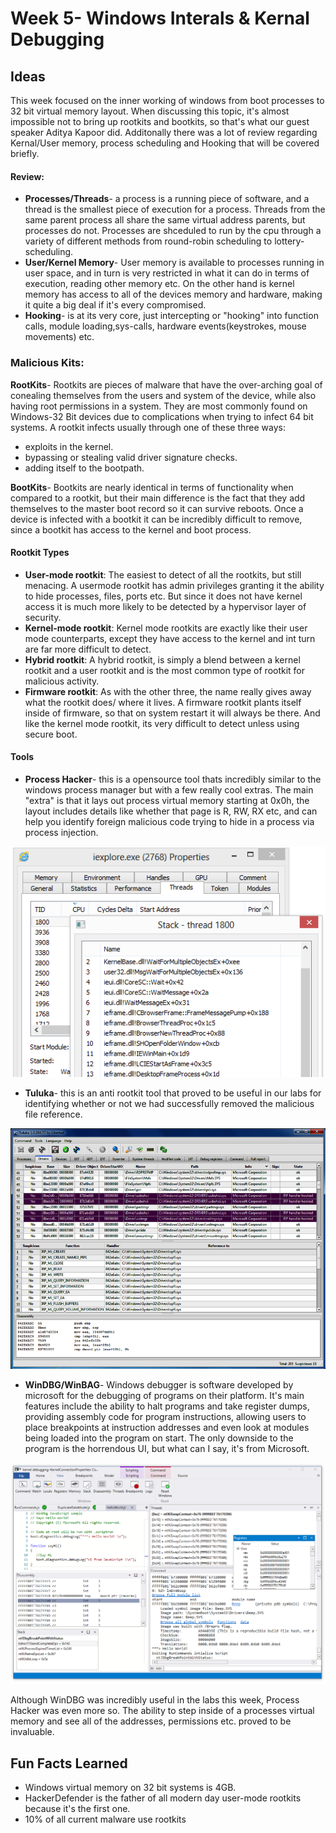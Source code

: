 
# Week 5- Windows Interals & Kernal Debugging

## Ideas

This week focused on the inner working of windows from boot processes to 32 bit virtual memory layout. When discussing this topic, it's almost impossible not to bring up rootkits and bootkits, so that's what our guest speaker Aditya Kapoor did. Additonally there was a lot of review regarding Kernal/User memory, process scheduling and Hooking that will be covered briefly. 

#### Review:
- **Processes/Threads**- a process is a running piece of software, and a thread is the smallest piece of execution for a process. Threads from the same parent process all share the same virtual address parents, but processes do not. Processes are shceduled to run by the cpu through a variety of different methods from round-robin scheduling to lottery-scheduling.
- **User/Kernel Memory**- User memory is available to processes running in user space, and in turn is very restricted in what it can do in terms of execution, reading other memory etc. On the other hand is kernel memory has access to all of the devices memory and hardware, making it quite a big deal if it's every compromised.
- **Hooking**- is at its very core, just intercepting or "hooking" into function calls, module loading,sys-calls, hardware events(keystrokes, mouse movements) etc.


### Malicious Kits:
**RootKits**- Rootkits are pieces of malware that have the over-arching goal of conealing themselves from the users and system of the device, while also having root permissions in a system. They are most commonly found on Windows-32 Bit devices due to complications when trying to infect 64 bit systems. A rootkit infects usually through one of these three ways:
- exploits in the kernel.
- bypassing or stealing valid driver signature checks.
- adding itself to the bootpath.
 
**BootKits**- Bootkits are nearly identical in terms of functionality when compared to a rootkit, but their main difference is the fact that they add themselves to the master boot record so it can survive reboots. Once a device is infected with a bootkit it can be incredibly difficult to remove, since a bootkit has access to the kernel and boot process.

#### Rootkit Types
- **User-mode rootkit**: The easiest to detect of all the rootkits, but still menacing. A usermode rootkit has admin privileges granting it the ability to hide processes, files, ports etc. But since it does not have kernel access it is much more likely to be detected by a hypervisor layer of security.
- **Kernel-mode rootkit**: Kernel mode rootkits are exactly like their user mode counterparts, except they have access to the kernel and int turn are far more difficult to detect. 
- **Hybrid rootkit**: A hybrid rootkit, is simply a blend between a kernel rootkit and a user rootkit and is the most common type of rootkit for malicious activity.
- **Firmware rootkit**: As with the other three, the name really gives away what the rootkit does/ where it lives. A firmware rootkit plants itself inside of firmware, so that on system restart it will always be there. And like the kernel mode rootkit, its very difficult to detect unless using secure boot.

#### Tools

- **Process Hacker**- this is a opensource tool thats incredibly similar to the windows process manager but with a few really cool extras. The main "extra" is that it lays out process virtual memory starting at 0x0h, the layout includes details like whether that page is R, RW, RX etc, and can help you identify foreign malicious code trying to hide in a process via process injection.

![Yara Ouput](images/phack.png)

- **Tuluka**- this is an anti rootkit tool that proved to be useful in our labs for identifying whether or not we had successfully removed the malicious file reference. 

![Yara Ouput](images/tul.png)

- **WinDBG/WinBAG**- Windows debugger is software developed by microsoft for the debugging of programs on their platform. It's main features include the ability to halt programs and take register dumps, providing assembly code for program instructions, allowing users to place breakpoints at instruction addresses and even look at modules being loaded into the program on start. The only downside to the program is the horrendous UI, but what can I say, it's from Microsoft.

![cheat sheet](images/winbdg.png)

Although WinDBG was incredibly useful in the labs this week, Process Hacker was even more so. The ability to step inside of a processes virtual memory and see all of the addresses, permissions etc. proved to be invaluable. 

## Fun Facts Learned
- Windows virtual memory on 32 bit systems is 4GB.
- HackerDefender is the father of all modern day user-mode rootkits because it's the first one.
- 10% of all current malware use rootkits 
